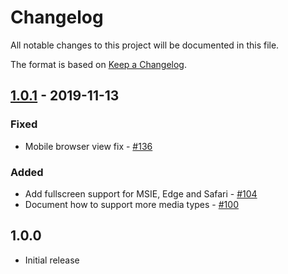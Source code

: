 # Changelog

All notable changes to this project will be documented in this file.

The format is based on [Keep a Changelog](http://keepachangelog.com/en/1.0.0/).

## [1.0.1] - 2019-11-13

### Fixed

- Mobile browser view fix - [#136](https://github.com/owncloud/files_mediaviewer/issues/136)

### Added

- Add fullscreen support for MSIE, Edge and Safari - [#104](https://github.com/owncloud/files_mediaviewer/issues/104)
- Document how to support more media types - [#100](https://github.com/owncloud/files_mediaviewer/issues/100)

## 1.0.0

- Initial release

[Unreleased]: https://github.com/owncloud/files_mediaviewer/compare/v1.0.0...HEAD
[1.0.1]: https://github.com/owncloud/files_mediaviewer/compare/v1.0.0...v1.0.1
